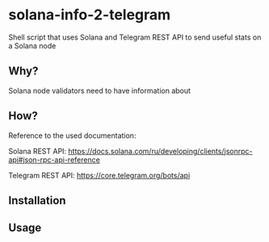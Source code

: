 # solana-info-2-telegram
Shell script that uses Solana and Telegram REST API to send useful stats on a Solana node

## Why?
Solana node validators need to have information about 

## How?
Reference to the used documentation:

Solana REST API: https://docs.solana.com/ru/developing/clients/jsonrpc-api#json-rpc-api-reference

Telegram REST API: https://core.telegram.org/bots/api

## Installation

## Usage






